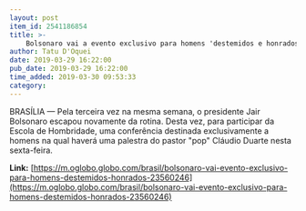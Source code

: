 ```yaml
---
layout: post
item_id: 2541186854
title: >-
    Bolsonaro vai a evento exclusivo para homens 'destemidos e honrados'
author: Tatu D'Oquei
date: 2019-03-29 16:22:00
pub_date: 2019-03-29 16:22:00
time_added: 2019-03-30 09:53:33
category: 
---
```


BRASÍLIA — Pela terceira vez na mesma semana, o presidente Jair Bolsonaro escapou novamente da rotina. Desta vez, para participar da Escola de Hombridade, uma conferência destinada exclusivamente a homens na qual haverá uma palestra do pastor "pop" Cláudio Duarte nesta sexta-feira.

**Link:** [https://m.oglobo.globo.com/brasil/bolsonaro-vai-evento-exclusivo-para-homens-destemidos-honrados-23560246](https://m.oglobo.globo.com/brasil/bolsonaro-vai-evento-exclusivo-para-homens-destemidos-honrados-23560246)

